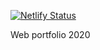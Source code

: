[![Netlify Status](https://api.netlify.com/api/v1/badges/74bbfefb-d6e4-4c35-a382-72ecf94a843d/deploy-status)](https://app.netlify.com/sites/muy-chuy2000/deploys)

Web portfolio 2020
